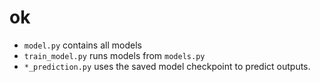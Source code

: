 # ok

- `model.py` contains all models
- `train_model.py` runs models from `models.py`
- `*_prediction.py` uses the saved model checkpoint to predict outputs.
